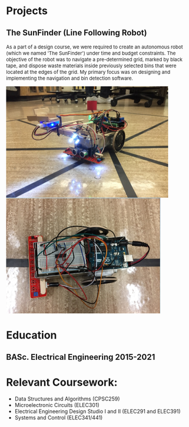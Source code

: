 <html>
<picture>
  <source media="(prefers-color-scheme: dark)" srcset="https://user-images.githubusercontent.com/25423296/163456776-7f95b81a-f1ed-45f7-b7ab-8fa810d529fa.png">
</picture>

<head>
  <title>Dhruval Shah, BASc EIT</title>
</head>

<body>
  <h1>Projects</h1>
 
  <h2>The SunFinder (Line Following Robot)</h2>
<p>
  <font size = "2">
As a part of a design course, we were required to create an autonomous robot (which we named 'The SunFinder') under time and budget constraints. The objective of the robot was to navigate a pre-determined grid, marked by black tape, and dispose waste materials inside previously selected bins that were located at the edges of the grid. My primary focus was on designing and implementing the navigation and bin detection software. 
  </font>
</p>

  <div class = "row">
     <div class = "column">
      <img src = "Final Robot.png" style="float:left">
     </div>
    <div class = "column">
      <img src = "Final Robot Top View.png">
     </div>
  </div>

  
  
  <h1>Education</h1>
  <h2>BASc. Electrical Engineering 2015-2021</h2>
  <h1>Relevant Coursework:</h1>
<ul>
  <li>Data Structures and Algorithms (CPSC259)</li>
  <li>Microelectronic Circuits (ELEC301)</li>
  <li>Electrical Engineering Design Studio I and II (ELEC291 and ELEC391)</li>
  <li>Systems and Control (ELEC341/441)</li>
</ul>
  </body>
</html>


